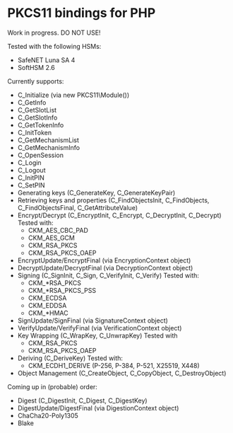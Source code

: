# PKCS11 bindings for PHP

Work in progress. DO NOT USE!

Tested with the following HSMs:
* SafeNET Luna SA 4
* SoftHSM 2.6

Currently supports:

* C_Initialize (via new PKCS11\Module())
* C_GetInfo
* C_GetSlotList
* C_GetSlotInfo
* C_GetTokenInfo
* C_InitToken
* C_GetMechanismList
* C_GetMechanismInfo
* C_OpenSession
* C_Login
* C_Logout
* C_InitPIN
* C_SetPIN
* Generating keys (C_GenerateKey, C_GenerateKeyPair)
* Retrieving keys and properties (C_FindObjectsInit, C_FindObjects, C_FindObjectsFinal, C_GetAttributeValue)
* Encrypt/Decrypt (C_EncryptInit, C_Encrypt, C_DecryptInit, C_Decrypt) Tested with:
  * CKM_AES_CBC_PAD
  * CKM_AES_GCM
  * CKM_RSA_PKCS
  * CKM_RSA_PKCS_OAEP
* EncryptUpdate/EncryptFinal (via EncryptionContext object)
* DecryptUpdate/DecryptFinal (via DecryptionContext object)
* Signing (C_SignInit, C_Sign, C_VerifyInit, C_Verify) Tested with:
  * CKM_*RSA_PKCS
  * CKM_*RSA_PKCS_PSS
  * CKM_ECDSA
  * CKM_EDDSA
  * CKM_*HMAC
* SignUpdate/SignFinal (via SignatureContext object)
* VerifyUpdate/VerifyFinal (via VerificationContext object)
* Key Wrapping (C_WrapKey, C_UnwrapKey) Tested with 
  * CKM_RSA_PKCS
  * CKM_RSA_PKCS_OAEP
* Deriving (C_DeriveKey) Tested with:
  * CKM_ECDH1_DERIVE (P-256, P-384, P-521, X25519, X448)
* Object Management (C_CreateObject, C_CopyObject, C_DestroyObject)

Coming up in (probable) order:
* Digest (C_DigestInit, C_Digest, C_DigestKey)
* DigestUpdate/DigestFinal (via DigestionContext object)
* ChaCha20-Poly1305
* Blake

